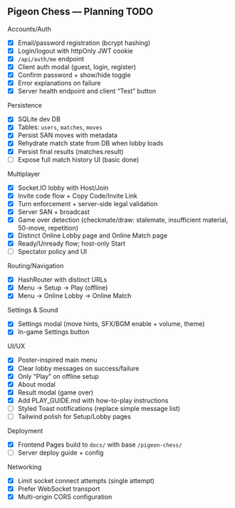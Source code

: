 ## Pigeon Chess — Planning TODO

Accounts/Auth
- [x] Email/password registration (bcrypt hashing)
- [x] Login/logout with httpOnly JWT cookie
- [x] `/api/auth/me` endpoint
- [x] Client auth modal (guest, login, register)
- [x] Confirm password + show/hide toggle
- [x] Error explanations on failure
- [x] Server health endpoint and client “Test” button

Persistence
- [x] SQLite dev DB
- [x] Tables: `users`, `matches`, `moves`
- [x] Persist SAN moves with metadata
- [x] Rehydrate match state from DB when lobby loads
- [x] Persist final results (matches.result)
- [ ] Expose full match history UI (basic done)

Multiplayer
- [x] Socket.IO lobby with Host/Join
- [x] Invite code flow + Copy Code/Invite Link
- [x] Turn enforcement + server-side legal validation
- [x] Server SAN + broadcast
- [x] Game over detection (checkmate/draw: stalemate, insufficient material, 50-move, repetition)
- [x] Distinct Online Lobby page and Online Match page
- [x] Ready/Unready flow; host-only Start
- [ ] Spectator policy and UI

Routing/Navigation
- [x] HashRouter with distinct URLs
- [x] Menu → Setup → Play (offline)
- [x] Menu → Online Lobby → Online Match

Settings & Sound
- [x] Settings modal (move hints, SFX/BGM enable + volume, theme)
- [x] In-game Settings button

UI/UX
- [x] Poster-inspired main menu
- [x] Clear lobby messages on success/failure
- [x] Only “Play” on offline setup
- [x] About modal
- [x] Result modal (game over)
- [x] Add PLAY_GUIDE.md with how-to-play instructions
- [ ] Styled Toast notifications (replace simple message list)
- [ ] Tailwind polish for Setup/Lobby pages

Deployment
- [x] Frontend Pages build to `docs/` with base `/pigeon-chess/`
- [ ] Server deploy guide + config

Networking
- [x] Limit socket connect attempts (single attempt)
- [x] Prefer WebSocket transport
- [x] Multi-origin CORS configuration

